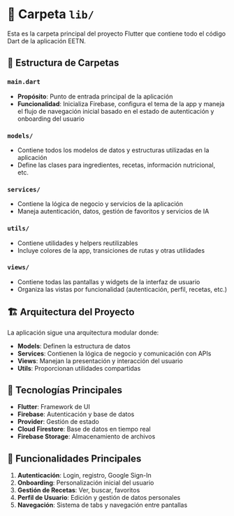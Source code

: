 # 📁 Carpeta `lib/`

Esta es la carpeta principal del proyecto Flutter que contiene todo el código Dart de la aplicación EETN.

## 📂 Estructura de Carpetas

### `main.dart`
- **Propósito**: Punto de entrada principal de la aplicación
- **Funcionalidad**: Inicializa Firebase, configura el tema de la app y maneja el flujo de navegación inicial basado en el estado de autenticación y onboarding del usuario

### `models/`
- Contiene todos los modelos de datos y estructuras utilizadas en la aplicación
- Define las clases para ingredientes, recetas, información nutricional, etc.

### `services/`
- Contiene la lógica de negocio y servicios de la aplicación
- Maneja autenticación, datos, gestión de favoritos y servicios de IA

### `utils/`
- Contiene utilidades y helpers reutilizables
- Incluye colores de la app, transiciones de rutas y otras utilidades

### `views/`
- Contiene todas las pantallas y widgets de la interfaz de usuario
- Organiza las vistas por funcionalidad (autenticación, perfil, recetas, etc.)

## 🏗️ Arquitectura del Proyecto

La aplicación sigue una arquitectura modular donde:

- **Models**: Definen la estructura de datos
- **Services**: Contienen la lógica de negocio y comunicación con APIs
- **Views**: Manejan la presentación y interacción del usuario
- **Utils**: Proporcionan utilidades compartidas

## 🔧 Tecnologías Principales

- **Flutter**: Framework de UI
- **Firebase**: Autenticación y base de datos
- **Provider**: Gestión de estado
- **Cloud Firestore**: Base de datos en tiempo real
- **Firebase Storage**: Almacenamiento de archivos

## 📱 Funcionalidades Principales

1. **Autenticación**: Login, registro, Google Sign-In
2. **Onboarding**: Personalización inicial del usuario
3. **Gestión de Recetas**: Ver, buscar, favoritos
4. **Perfil de Usuario**: Edición y gestión de datos personales
5. **Navegación**: Sistema de tabs y navegación entre pantallas 